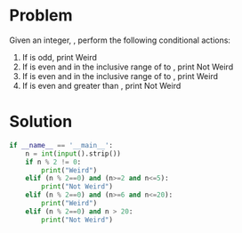 Problem
==

Given an integer, , perform the following conditional actions:

1. If  is odd, print Weird
2. If  is even and in the inclusive range of  to , print Not Weird
3. If  is even and in the inclusive range of  to , print Weird
4. If  is even and greater than , print Not Weird

Solution
==
~~~python
if __name__ == '__main__':
    n = int(input().strip())
    if n % 2 != 0:
        print("Weird")
    elif (n % 2==0) and (n>=2 and n<=5):
        print("Not Weird")
    elif (n % 2==0) and (n>=6 and n<=20):
        print("Weird")
    elif (n % 2==0) and n > 20:
        print("Not Weird")
        
~~~
